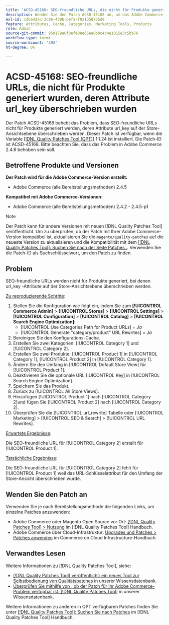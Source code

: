```yaml
---
title: 'ACSD-45168: SEO-freundliche URLs, die nicht für Produkte generiert wurden, deren Attribute url_key überschrieben wurden'
description: Wenden Sie den Patch ACSD-45168 an, um das Adobe Commerce-Problem zu beheben, bei dem SEO-freundliche URLs nicht für Produkte generiert wurden, deren Attribute url_key auf Store-Ansichtsebene überschrieben wurden.
exl-id: cdba42ac-3c96-439b-befa-f0a13587b5d9
feature: Attributes, Cache, Categories, Marketing Tools, Products
role: Admin
source-git-commit: 958179e0f3efe08e65ea8b0c4c4e1015e3c5bb76
workflow-type: tm+mt
source-wordcount: '392'
ht-degree: 0%

---
```


# ACSD-45168: SEO-freundliche URLs, die nicht für Produkte generiert wurden, deren Attribute url_key überschrieben wurden

Der Patch ACSD-45168 behebt das Problem, dass SEO-freundliche URLs nicht für Produkte generiert werden, deren Attribute url_key auf der Store-Ansichtsebene überschrieben werden. Dieser Patch ist verfügbar, wenn die Variable [[!DNL Quality Patches Tool (QPT)]](/help/announcements/adobe-commerce-announcements/magento-quality-patches-released-new-tool-to-self-serve-quality-patches.md) 1.1.24 ist installiert. Die Patch-ID ist ACSD-45168. Bitte beachten Sie, dass das Problem in Adobe Commerce 2.4.6 behoben sein soll.

## Betroffene Produkte und Versionen

**Der Patch wird für die Adobe Commerce-Version erstellt:**

* Adobe Commerce (alle Bereitstellungsmethoden) 2.4.5

**Kompatibel mit Adobe Commerce-Versionen:**

* Adobe Commerce (alle Bereitstellungsmethoden) 2.4.2 - 2.4.5-p1

>[!NOTE]
>
>Der Patch kann für andere Versionen mit neuen [!DNL Quality Patches Tool] veröffentlicht. Um zu überprüfen, ob der Patch mit Ihrer Adobe Commerce-Version kompatibel ist, aktualisieren Sie die `magento/quality-patches` auf die neueste Version zu aktualisieren und die Kompatibilität mit dem [[!DNL Quality Patches Tool]: Suchen Sie nach der Seite Patches .](https://experienceleague.adobe.com/tools/commerce-quality-patches/index.html). Verwenden Sie die Patch-ID als Suchschlüsselwort, um den Patch zu finden.

## Problem

SEO-freundliche URLs werden nicht für Produkte generiert, bei denen url_key -Attribute auf der Store-Ansichtsebene überschrieben werden.

<u>Zu reproduzierende Schritte</u>:

1. Stellen Sie die Konfiguration wie folgt ein, indem Sie zum **[!UICONTROL Commerce Admin]** > **[!UICONTROL Stores]** > **[!UICONTROL Settings]** > **[!UICONTROL Configuration]** > **[!UICONTROL Catalog]** > **[!UICONTROL Search Engine Optimization]**:
   * [!UICONTROL Use Categories Path for Product URLs] = *Ja*
   * [!UICONTROL Generate "category/product" URL Rewrites] = *Ja*
1. Bereinigen Sie den Konfigurations-Cache.
1. Erstellen Sie zwei Kategorien: [!UICONTROL Category 1] und [!UICONTROL Category 2].
1. Erstellen Sie zwei Produkte: [!UICONTROL Product 1] in [!UICONTROL Category 1], [!UICONTROL Product 2] in [!UICONTROL Category 1].
1. Ändern Sie den Umfang in [!UICONTROL Default Store View] für [!UICONTROL Product 1].
1. Deaktivieren Sie die optionale URL [!UICONTROL Key] in [!UICONTROL Search Engine Optimization].
1. Speichern Sie das Produkt.
1. Zurück zu [!UICONTROL All Store Views].
1. Hinzufügen [!UICONTROL Product 1] nach [!UICONTROL Category 2]und fügen Sie [!UICONTROL Product 2] nach [!UICONTROL Category 2].
1. Überprüfen Sie die [!UICONTROL url_rewrite] Tabelle oder [!UICONTROL Marketing] > [!UICONTROL SEO & Search] > [!UICONTROL URL Rewrites].

<u>Erwartete Ergebnisse</u>:

Die SEO-freundliche URL für [!UICONTROL Category 2] erstellt für [!UICONTROL Product 1].

<u>Tatsächliche Ergebnisse</u>:

Die SEO-freundliche URL für [!UICONTROL Category 2] fehlt für [!UICONTROL Product 1] weil das URL-Schlüsselattribut für den Umfang der Store-Ansicht überschrieben wurde.

## Wenden Sie den Patch an

Verwenden Sie je nach Bereitstellungsmethode die folgenden Links, um einzelne Patches anzuwenden:

* Adobe Commerce oder Magento Open Source vor Ort: [[!DNL Quality Patches Tool] > Nutzung](https://experienceleague.adobe.com/docs/commerce-operations/tools/quality-patches-tool/usage.html) im [!DNL Quality Patches Tool] Handbuch.
* Adobe Commerce über Cloud-Infrastruktur: [Upgrades und Patches > Patches anwenden](https://experienceleague.adobe.com/docs/commerce-cloud-service/user-guide/develop/upgrade/apply-patches.html) im Commerce on Cloud Infrastructure-Handbuch.

## Verwandtes Lesen

Weitere Informationen zu [!DNL Quality Patches Tool], siehe:

* [[!DNL Quality Patches Tool] veröffentlicht: ein neues Tool zur Selbstbedienung von Qualitätspatches](/help/announcements/adobe-commerce-announcements/magento-quality-patches-released-new-tool-to-self-serve-quality-patches.md) in unserer Wissensdatenbank.
* [Überprüfen Sie mithilfe von , ob der Patch für Ihr Adobe Commerce-Problem verfügbar ist. [!DNL Quality Patches Tool]](/help/support-tools/patches-available-in-qpt-tool/check-patch-for-magento-issue-with-magento-quality-patches.md) in unserer Wissensdatenbank.

Weitere Informationen zu anderen in QPT verfügbaren Patches finden Sie unter [[!DNL Quality Patches Tool]: Suchen Sie nach Patches](https://experienceleague.adobe.com/tools/commerce-quality-patches/index.html) im [!DNL Quality Patches Tool] Handbuch.
